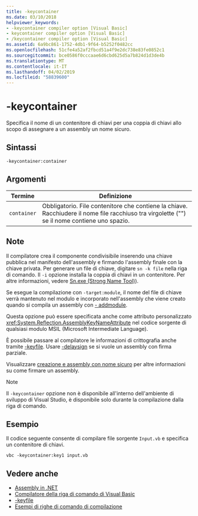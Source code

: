 ```yaml
---
title: -keycontainer
ms.date: 03/10/2018
helpviewer_keywords:
- -keycontainer compiler option [Visual Basic]
- keycontainer compiler option [Visual Basic]
- /keycontainer compiler option [Visual Basic]
ms.assetid: 6a9bc861-1752-4db1-9f64-b5252f0482cc
ms.openlocfilehash: 51cfe4a52af2fbcd51a4f9e2dc738e83fe0852c1
ms.sourcegitcommit: bce0586f0cccaae6d6cbd625d5a7b824d1d3de4b
ms.translationtype: MT
ms.contentlocale: it-IT
ms.lasthandoff: 04/02/2019
ms.locfileid: "58839600"
---
```

# <a name="-keycontainer"></a>-keycontainer
Specifica il nome di un contenitore di chiavi per una coppia di chiavi allo scopo di assegnare a un assembly un nome sicuro.  
  
## <a name="syntax"></a>Sintassi  
  
```  
-keycontainer:container  
```  
  
## <a name="arguments"></a>Argomenti  
  
|Termine|Definizione|  
|---|---|  
|`container`|Obbligatorio. File contenitore che contiene la chiave. Racchiudere il nome file racchiuso tra virgolette ("") se il nome contiene uno spazio.|  
  
## <a name="remarks"></a>Note  
 Il compilatore crea il componente condivisibile inserendo una chiave pubblica nel manifesto dell'assembly e firmando l'assembly finale con la chiave privata. Per generare un file di chiave, digitare `sn -k file` nella riga di comando. Il `-i` opzione installa la coppia di chiavi in un contenitore. Per altre informazioni, vedere [Sn.exe (Strong Name Tool)](../../../framework/tools/sn-exe-strong-name-tool.md)).  
  
 Se esegue la compilazione con `-target:module`, il nome del file di chiave verrà mantenuto nel modulo e incorporato nell'assembly che viene creato quando si compila un assembly con [- addmodule](../../../visual-basic/reference/command-line-compiler/addmodule.md).  
  
 Questa opzione può essere specificata anche come attributo personalizzato <xref:System.Reflection.AssemblyKeyNameAttribute> nel codice sorgente di qualsiasi modulo MSIL (Microsoft Intermediate Language).  
  
 È possibile passare al compilatore le informazioni di crittografia anche tramite [-keyfile](../../../visual-basic/reference/command-line-compiler/keyfile.md). Usare [-delaysign](../../../visual-basic/reference/command-line-compiler/delaysign.md) se si vuole un assembly con firma parziale.  
  
 Visualizzare [creazione e assembly con nome sicuro](../../../framework/app-domains/create-and-use-strong-named-assemblies.md) per altre informazioni su come firmare un assembly.  
  
> [!NOTE]
>  Il `-keycontainer` opzione non è disponibile all'interno dell'ambiente di sviluppo di Visual Studio, è disponibile solo durante la compilazione dalla riga di comando.  
  
## <a name="example"></a>Esempio  
 Il codice seguente consente di compilare file sorgente `Input.vb` e specifica un contenitore di chiavi.  
  
```  
vbc -keycontainer:key1 input.vb  
```  
  
## <a name="see-also"></a>Vedere anche

- [Assembly in .NET](../../../standard/assembly/index.md)
- [Compilatore della riga di comando di Visual Basic](../../../visual-basic/reference/command-line-compiler/index.md)
- [-keyfile](../../../visual-basic/reference/command-line-compiler/keyfile.md)
- [Esempi di righe di comando di compilazione](../../../visual-basic/reference/command-line-compiler/sample-compilation-command-lines.md)
